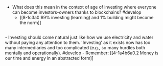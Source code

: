 - What does this mean in the context of age of investing where everyone can become investors-owners thanks to blockchains? #develop
  - [[8-1c3a0 99% investing (learning) and 1% building might become the norm]]
<br>
- Investing should come natural just like how we use electricity and water without paying any attention to them. 'Investing' as it exists now has too many intermediaries and too complicated (e.g., so many hurdles both mentally and operationally). #develop
  - Remember: [[4-1a4b6a0.2 Money is our time and energy in an abstracted form]]
